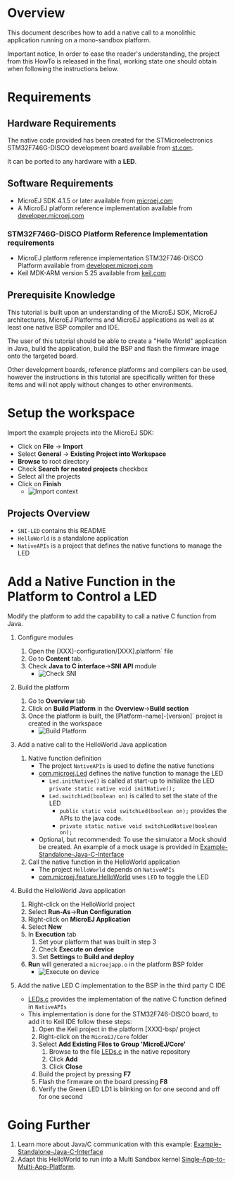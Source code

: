 # Overview

This document describes how to add a native call to a monolithic application running on a mono-sandbox platform.

Important notice,
In order to ease the reader's understanding, the project from this HowTo is released in the final, working state one should obtain when following the instructions below.



# Requirements

## Hardware Requirements

The native code provided has been created for the STMicroelectronics STM32F746G-DISCO development board available from [st.com](https://www.st.com/en/evaluation-tools/32f746gdiscovery.html).

It can be ported to any hardware with a **LED**.

## Software Requirements

- MicroEJ SDK 4.1.5 or later available from [microej.com](http://developer.microej.com/getting-started-sdk.html)
- A MicroEJ platform reference implementation available from [developer.microej.com](https://developer.microej.com/index.php?resource=JPF)

### STM32F746G-DISCO Platform Reference Implementation requirements

- MicroEJ platform reference implementation STM32F746-DISCO Platform available from [developer.microej.com](http://developer.microej.com/getting-started-sdk-stm.html)
- Keil MDK-ARM version 5.25 available from [keil.com](http://www2.keil.com/mdk5)

## Prerequisite Knowledge

This tutorial is built upon an understanding of the MicroEJ SDK, MicroEJ architectures, MicroEJ Platforms and MicroEJ applications as well as at least one native BSP compiler and IDE.

The user of this tutorial should be able to create a "Hello World" application in Java, build the application, build the BSP and flash the firmware image onto the targeted board.

Other development boards, reference platforms and compilers can be used, however the instructions in this tutorial are specifically written for these items and will not apply without changes to other environments.



# Setup the workspace

Import the example projects into the MicroEJ SDK:
- Click on **File** -> **Import**
- Select **General** -> **Existing Project into Workspace**
- **Browse** to root directory
- Check **Search for nested projects** checkbox
- Select all the projects
- Click on **Finish**
    * ![Import context](screenshots/ImportProjects.png)

## Projects Overview
- `SNI-LED` contains this README
- `HelloWorld` is a standalone application
- `NativeAPIs` is a project that defines the native functions to manage the LED


# Add a Native Function in the Platform to Control a LED

Modify the platform to add the capability to call a native C function from Java.

1. Configure modules
    1. Open the [XXX]-configuration/[XXX].platform` file
    2. Go to **Content** tab.
    3. Check **Java to C interface**->**SNI API** module
        * ![Check SNI](screenshots/CheckSNI.png)

2. Build the platform
    1. Go to **Overview** tab
    2. Click on **Build Platform** in the **Overview**->**Build section**
    3. Once the platform is built, the [Platform-name]-[version]` project is created in the workspace
        * ![Build Platform](screenshots/BuildPlatform.png)

3. Add a native call to the HelloWorld Java application
    1. Native function definition
       - The project `NativeAPIs` is used to define the native functions
       - [com.microej.Led](java/NativeAPIs/src/main/java/com/microej/Led.java) defines the native function to manage the LED
            - `Led.initNative()` is called at start-up to initialize the LED
            `private static native void initNative();`
            - `Led.switchLed(boolean on)` is called to set the state of the LED
                - `public static void switchLed(boolean on);` provides the APIs to the java code.
                - `private static native void switchLedNative(boolean on);`
       - Optional, but recommended: To use the simulator a Mock should be created. An example of a mock usage is provided in [Example-Standalone-Java-C-Interface](https://github.com/MicroEJ/Example-Standalone-Java-C-Interface/tree/master/CallingCFromJava#adding-a-mock-of-the-native-function-to-the-jpf)
    2. Call the native function in the HelloWorld application
        - The project `HelloWorld` depends on `NativeAPIs`
        - [com.microej.feature.HelloWorld](java/HelloWorld/src/main/java/com/microej/feature/HelloWorld.java) uses `LED` to toggle the LED

4. Build the HelloWorld Java application
    1. Right-click on the HelloWorld project
    2. Select **Run-As**->**Run Configuration**
    3. Right-click on **MicroEJ Application**
    4. Select **New**
    5. In **Execution** tab
        1. Set your platform that was built in step 3
        2. Check **Execute on device**
        3. Set **Settings** to **Build and deploy**
    6. **Run** will generated a `microejapp.o` in the platform BSP folder
        * ![Execute on device](screenshots/RunAsDevice.png)

5. Add the native LED C implementation to the BSP in the third party C IDE
    - [LEDs.c](native/src-led/LEDs.c) provides the implementation of the native C function defined in `NativeAPIs`
    - This implementation is done for the STM32F746-DISCO board, to add it to Keil IDE follow these steps:
        1. Open the Keil project in the platform [XXX]-bsp/ project
        2. Right-click on the `MicroEJ/Core` folder
        3. Select **Add Existing Files to Group 'MicroEJ/Core'**
            1. Browse to the file [LEDs.c](native/src-led/LEDs.c) in the native repository
            2. Click **Add**
            3. Click **Close**
        4. Build the project by pressing **F7**
        5. Flash the firmware on the board pressing **F8**
        6. Verify the Green LED LD1 is blinking on for one second and off for one second



# Going Further

1. Learn more about Java/C communication with this example: [Example-Standalone-Java-C-Interface](https://github.com/MicroEJ/Example-Standalone-Java-C-Interface)
2. Adapt this HelloWorld to run into a Multi Sandbox kernel [Single-App-to-Multi-App-Platform](../Single-App-to-Multi-App-Platform/).

<!--
 - Copyright 2018-2019 MicroEJ Corp. All rights reserved.
 - Use of this source code is governed by a BSD-style license that can be found with this software.
-->
